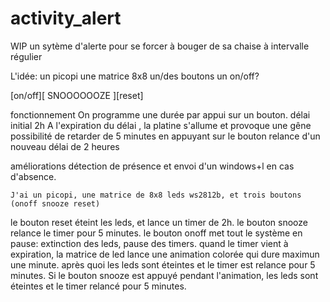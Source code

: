 # activity_alert
WIP un sytème d'alerte pour se forcer à bouger de sa chaise à intervalle régulier

L'idée:
    un picopi
    une matrice 8x8
    un/des boutons
    un on/off?

[on/off][ SNOOOOOOZE ][reset]

fonctionnement
    On programme une durée par appui sur un bouton.
        délai initial 2h 
    A l'expiration du délai , la platine s'allume et provoque une gêne
        possibilité de retarder de 5 minutes en appuyant sur le bouton
        relance d'un nouveau délai de 2 heures
    
améliorations
    détection de présence et envoi d'un windows+l en cas d'absence.

    J'ai un picopi, une matrice de 8x8 leds ws2812b, et trois boutons (onoff snooze reset)
le bouton reset éteint les leds, et lance un timer de 2h.
le bouton snooze relance le timer pour 5 minutes.
le bouton onoff met tout le système en pause: extinction des leds, pause des timers.
quand le timer vient à expiration, la matrice de led lance une animation colorée qui dure maximun une minute. après quoi les leds sont éteintes et le timer est relance pour 5 minutes.
Si le bouton snooze est appuyé pendant l'animation, les leds sont éteintes et le timer relancé pour 5 minutes.
